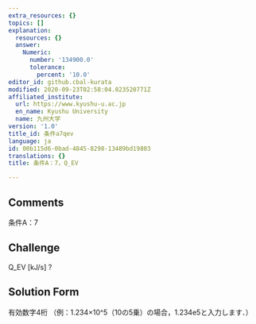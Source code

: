 ```yaml
---
extra_resources: {}
topics: []
explanation:
  resources: {}
  answer:
    Numeric:
      number: '134900.0'
      tolerance:
        percent: '10.0'
editor_id: github.cbal-kurata
modified: 2020-09-23T02:58:04.023520771Z
affiliated_institute:
  url: https://www.kyushu-u.ac.jp
  en_name: Kyushu University
  name: 九州大学
version: '1.0'
title_id: 条件a7qev
language: ja
id: 00b115d6-0bad-4845-8298-13489bd19803
translations: {}
title: 条件A：7，Q_EV

---
```


## Comments
条件A：7

## Challenge
Q_EV [kJ/s] ?

## Solution Form
有効数字4桁
（例：1.234×10^5（10の5乗）の場合，1.234e5と入力します．）




